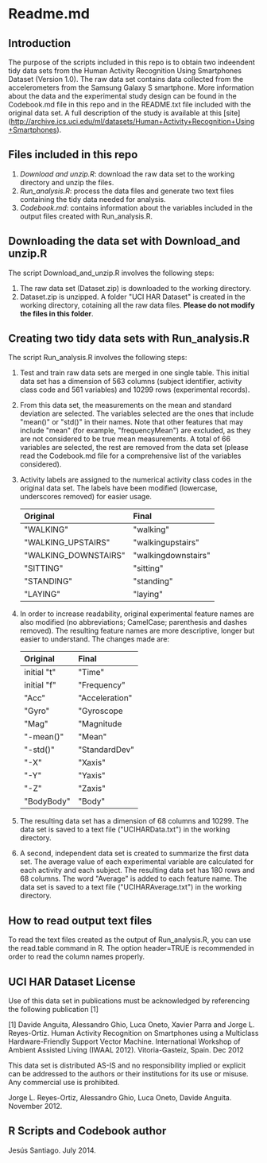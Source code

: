 Readme.md
=========
Introduction
------------
The purpose of the scripts included in this repo is to obtain two indeendent tidy data sets from the Human Activity Recognition Using Smartphones Dataset (Version 1.0). The raw data set contains data collected from the accelerometers from the Samsung Galaxy S smartphone. More information about the data and the experimental study design can be found in the Codebook.md file in this repo and in the README.txt file included with the original data set. A full description of the study is available at this [site] (http://archive.ics.uci.edu/ml/datasets/Human+Activity+Recognition+Using+Smartphones).

Files included in this repo
--------------------------
1. *Download and unzip.R*: download the raw data set to the working directory and unzip the files.
2. *Run_analysis.R*: process the data files and generate two text files containing the tidy data needed for analysis.
3. *Codebook.md*: contains information about the variables included in the output files created with Run_analysis.R.

Downloading the data set with Download_and unzip.R
--------------------------------------------------
The script Download_and_unzip.R involves the following steps:

1. The raw data set (Dataset.zip) is downloaded to the working directory. 
2. Dataset.zip is unzipped. A folder "UCI HAR Dataset" is created in the working directory, cotaining all the raw data files. **Please do not modify the files in this folder**. 

Creating two tidy data sets with Run_analysis.R
---------------------------------------------
The script Run_analysis.R involves the following steps:

1. Test and train raw data sets are merged in one single table. This initial data set has a dimension of 563 columns (subject identifier, activity class code and 561 variables) and 10299 rows (experimental records).
2. From this data set, the measurements on the mean and standard deviation are selected. The variables selected are the ones that include "mean()" or "std()" in their names. Note that other features that may include "mean" (for example, "frequencyMean") are excluded, as they are not considered to be true mean measurements. A total of 66 variables are selected, the rest are removed from the data set (please read the Codebook.md file for a comprehensive list of the variables considered).
3. Activity labels are assigned to the numerical activity class codes in the original data set. The labels have been modified (lowercase, underscores removed) for easier usage.

	| Original		| Final 		|
	|:----------------------|:----------------------|
	| "WALKING" 		| "walking" 		|
	| "WALKING_UPSTAIRS"	| "walkingupstairs" 	|	
	| "WALKING_DOWNSTAIRS"	| "walkingdownstairs"	| 
	| "SITTING"		| "sitting"		| 
	| "STANDING"		| "standing"		| 
	| "LAYING"		| "laying" 		|

4. In order to increase readability, original experimental feature names are also modified (no abbreviations; CamelCase; parenthesis and dashes removed). The resulting feature names are more descriptive, longer but easier to understand. The changes made are:

	| Original	| Final 	|
	|:--------------|:--------------|
	| initial "t" 	| "Time" 	|
	| initial "f"	| "Frequency" 	|	
	| "Acc"		| "Acceleration"| 
	| "Gyro"	| "Gyroscope	| 
	| "Mag"		| "Magnitude	| 
	| "-mean()"	| "Mean" 	|
	| "-std()"	| "StandardDev" |
	| "-X"		| "Xaxis"	| 
	| "-Y"		| "Yaxis"	| 
	| "-Z"		| "Zaxis"	| 
	| "BodyBody"	| "Body"	| 

5. The resulting data set has a dimension of 68 columns and 10299. The data set is saved to a text file ("UCIHARData.txt") in the working directory.
6. A second, independent data set is created to summarize the first data set. The average value of each experimental variable are calculated for each activity and each subject. The resulting data set has 180 rows and 68 columns. The word "Average" is added to each feature name. The data set is saved to a text file ("UCIHARAverage.txt") in the working directory.

How to read output text files
-----------------------------
To read the text files created as the output of Run_analysis.R, you can use the
read.table command in R. The option header=TRUE is recommended in order to read the column names properly. 

UCI HAR Dataset License
-----------------------
Use of this data set in publications must be acknowledged by referencing the following publication [1] 

[1] Davide Anguita, Alessandro Ghio, Luca Oneto, Xavier Parra and Jorge L. Reyes-Ortiz. Human Activity Recognition on Smartphones using a Multiclass Hardware-Friendly Support Vector Machine. International Workshop of Ambient Assisted Living (IWAAL 2012). Vitoria-Gasteiz, Spain. Dec 2012

This data set is distributed AS-IS and no responsibility implied or explicit can be addressed to the authors or their institutions for its use or misuse. Any commercial use is prohibited.

Jorge L. Reyes-Ortiz, Alessandro Ghio, Luca Oneto, Davide Anguita. November 2012.

R Scripts and Codebook author
-----------------------------
Jesús Santiago. July 2014.

